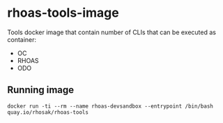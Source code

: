 # rhoas-tools-image

Tools docker image that contain number of CLIs that can be executed as container:

- OC
- RHOAS
- ODO


## Running image

```
docker run -ti --rm --name rhoas-devsandbox --entrypoint /bin/bash quay.io/rhosak/rhoas-tools
```
